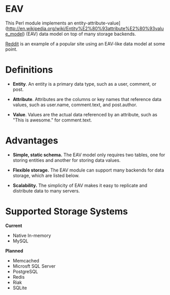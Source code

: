 EAV
===

This Perl module implements an entity-attribute-value](http://en.wikipedia.org/wiki/Entity%E2%80%93attribute%E2%80%93value_model) (EAV) data model on top of many storage backends.

[Reddit](http://www.reddit.com/) is an example of a popular site using an EAV-like data model at some point.

Definitions
===============

* **Entity**.  An entity is a primary data type, such as a user, comment, or post.

* **Attribute**.  Attributes are the columns or key names that reference data values,
such as user.name, comment.text, and post.author.

* **Value**.  Values are the actual data referenced by an attribute, such as "This is awesome." for comment.text.

Advantages
==========

* **Simple, static schema.**  The EAV model only requires two tables, one for storing entities and another
for storing data values.

* **Flexible storage.**  The EAV module can support many backends for data storage, which are listed below.

* **Scalability.**  The simplicity of EAV makes it easy to replicate and distribute data to many servers.

Supported Storage Systems
=========================

**Current**
* Native In-memory
* MySQL

**Planned**
* Memcached
* Microsft SQL Server
* PostgreSQL
* Redis
* Riak
* SQLite









